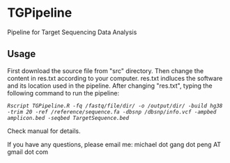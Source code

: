 # TGPipeline
Pipeline for Target Sequencing Data Analysis

##  Usage
First download the source file from "src" directory. Then change the content in res.txt according to your computer. res.txt indluces the software and its location used in the pipeline. 
After changing "res.txt", typing the following command to run the pipeline: 

*`Rscript TGPipeline.R -fq /fastq/file/dir/ -o /output/dir/ -build hg38 -trim 20 -ref /reference/sequence.fa -dbsnp /dbsnp/info.vcf -ampbed amplicon.bed -seqbed TargetSequence.bed`*

Check manual for details.

If you have any questions, please email me: michael dot gang dot peng AT gmail dot com
